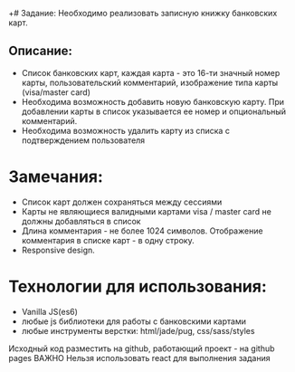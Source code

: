 +# Задание:
Необходимо реализовать записную книжку банковских карт.

## Описание:
- Список банковских карт, каждая карта - это 16-ти значный номер карты, пользовательский комментарий, изображение типа карты (visa/master card)
- Необходима возможность добавить новую банковскую карту. При добавлении карты в список указывается ее номер и опциональный комментарий.
- Необходима возможность удалить карту из списка с подтверждением пользователя


# Замечания:
- Список карт должен сохраняться между сессиями
- Карты не являющиеся валидными картами visa / master card не должны добавляться в список
- Длина комментария - не более 1024 символов. Отображение комментария в списке карт - в одну строку.
- Responsive design.

# Технологии для использования:
- Vanilla JS(es6)
- любые js библиотеки для работы с банковскими картами
- любые инструменты верстки: html/jade/pug, css/sass/styles

Исходный код разместить на github, работающий проект - на github pages
ВАЖНО
Нельзя использовать react для выполнения задания
